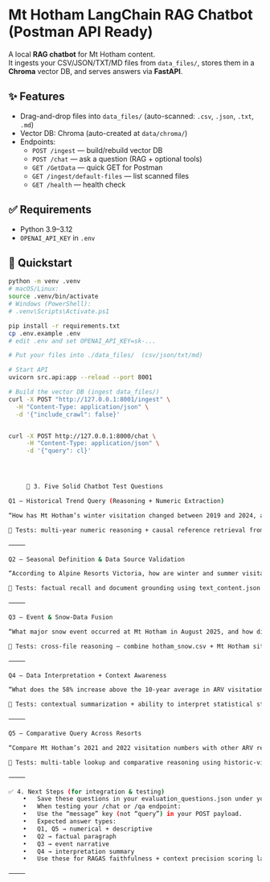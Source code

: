 # Mt Hotham LangChain RAG Chatbot (Postman API Ready)

A local **RAG chatbot** for Mt Hotham content.  
It ingests your CSV/JSON/TXT/MD files from `data_files/`, stores them in a **Chroma** vector DB, and serves answers via **FastAPI**.

## ✨ Features
- Drag-and-drop files into `data_files/` (auto-scanned: `.csv`, `.json`, `.txt`, `.md`)
- Vector DB: Chroma (auto-created at `data/chroma/`)
- Endpoints:
  - `POST /ingest` — build/rebuild vector DB
  - `POST /chat` — ask a question (RAG + optional tools)
  - `GET /GetData` — quick GET for Postman
  - `GET /ingest/default-files` — list scanned files
  - `GET /health` — health check

## ✅ Requirements
- Python 3.9–3.12
- `OPENAI_API_KEY` in `.env`

## 🚀 Quickstart
```bash
python -m venv .venv
# macOS/Linux:
source .venv/bin/activate
# Windows (PowerShell):
# .venv\Scripts\Activate.ps1

pip install -r requirements.txt
cp .env.example .env
# edit .env and set OPENAI_API_KEY=sk-...

# Put your files into ./data_files/  (csv/json/txt/md)

# Start API
uvicorn src.api:app --reload --port 8001

# Build the vector DB (ingest data_files/)
curl -X POST "http://127.0.0.1:8001/ingest" \
  -H "Content-Type: application/json" \
  -d '{"include_crawl": false}'


curl -X POST http://127.0.0.1:8000/chat \
     -H "Content-Type: application/json" \
     -d '{"query": cl}'




     🧠 3. Five Solid Chatbot Test Questions

Q1 — Historical Trend Query (Reasoning + Numeric Extraction)

“How has Mt Hotham’s winter visitation changed between 2019 and 2024, and what factors mentioned by Alpine Resorts Victoria contributed to this change?”

🧩 Tests: multi-year numeric reasoning + causal reference retrieval from ARV site text (e.g., COVID impact, economic recovery).

⸻

Q2 — Seasonal Definition & Data Source Validation

“According to Alpine Resorts Victoria, how are winter and summer visitation periods defined, and which agencies have historically collected this data?”

🧩 Tests: factual recall and document grounding using text_content.json definitions.

⸻

Q3 — Event & Snow-Data Fusion

“What major snow event occurred at Mt Hotham in August 2025, and how did it impact resort operations such as lift openings?”

🧩 Tests: cross-file reasoning — combine hotham_snow.csv + Mt Hotham site text (“77 cm storm”, “all lifts spinning”).

⸻

Q4 — Data Interpretation + Context Awareness

“What does the 58% increase above the 10-year average in ARV visitation statistics indicate about Victoria’s alpine tourism recovery?”

🧩 Tests: contextual summarization + ability to interpret statistical statements.

⸻

Q5 — Comparative Query Across Resorts

“Compare Mt Hotham’s 2021 and 2022 visitation numbers with other ARV resorts. Which resort showed the greatest recovery after COVID-19 restrictions?”

🧩 Tests: multi-table lookup and comparative reasoning using historic-visitation-data_table.json series.

⸻

✅ 4. Next Steps (for integration & testing)
	•	Save these questions in your evaluation_questions.json under your RAG evaluation folder.
	•	When testing your /chat or /qa endpoint:
	•	Use the “message” key (not “query”) in your POST payload.
	•	Expected answer types:
	•	Q1, Q5 → numerical + descriptive
	•	Q2 → factual paragraph
	•	Q3 → event narrative
	•	Q4 → interpretation summary
	•	Use these for RAGAS faithfulness + context precision scoring later.

⸻
